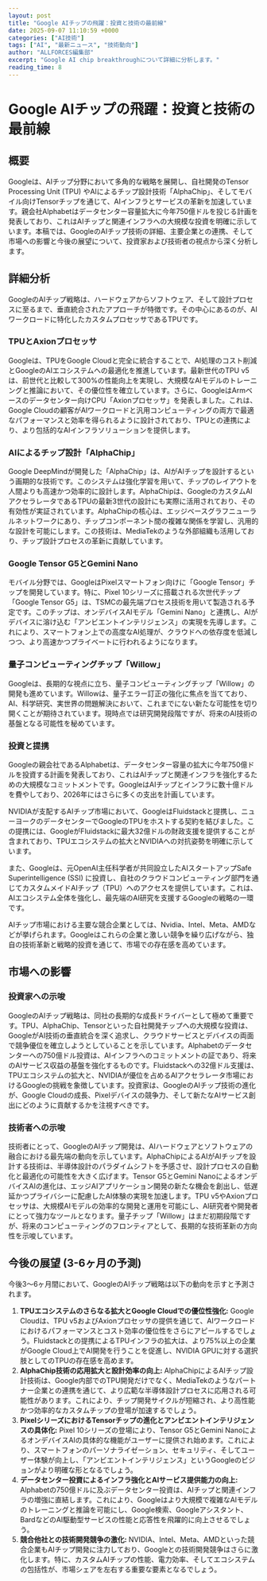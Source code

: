 ```yaml
---
layout: post
title: "Google AIチップの飛躍：投資と技術の最前線"
date: 2025-09-07 11:10:59 +0000
categories: ["AI技術"]
tags: ["AI", "最新ニュース", "技術動向"]
author: "ALLFORCES編集部"
excerpt: "Google AI chip breakthroughについて詳細に分析します。"
reading_time: 8
---
```


# Google AIチップの飛躍：投資と技術の最前線

## 概要
Googleは、AIチップ分野において多角的な戦略を展開し、自社開発のTensor Processing Unit (TPU) やAIによるチップ設計技術「AlphaChip」、そしてモバイル向けTensorチップを通じて、AIインフラとサービスの革新を加速しています。親会社Alphabetはデータセンター容量拡大に今年750億ドルを投じる計画を発表しており、これはAIチップと関連インフラへの大規模な投資を明確に示しています。本稿では、GoogleのAIチップ技術の詳細、主要企業との連携、そして市場への影響と今後の展望について、投資家および技術者の視点から深く分析します。

## 詳細分析

GoogleのAIチップ戦略は、ハードウェアからソフトウェア、そして設計プロセスに至るまで、垂直統合されたアプローチが特徴です。その中心にあるのが、AIワークロードに特化したカスタムプロセッサであるTPUです。

### TPUとAxionプロセッサ
Googleは、TPUをGoogle Cloudと完全に統合することで、AI処理のコスト削減とGoogleのAIエコシステムへの最適化を推進しています。最新世代のTPU v5は、前世代と比較して300%の性能向上を実現し、大規模なAIモデルのトレーニングと推論において、その優位性を確立しています。さらに、GoogleはArmベースのデータセンター向けCPU「Axionプロセッサ」を発表しました。これは、Google Cloudの顧客がAIワークロードと汎用コンピューティングの両方で最適なパフォーマンスと効率を得られるように設計されており、TPUとの連携により、より包括的なAIインフラソリューションを提供します。

### AIによるチップ設計「AlphaChip」
Google DeepMindが開発した「AlphaChip」は、AIがAIチップを設計するという画期的な技術です。このシステムは強化学習を用いて、チップのレイアウトを人間よりも高速かつ効率的に設計します。AlphaChipは、GoogleのカスタムAIアクセラレータであるTPUの最新3世代の設計にも実際に活用されており、その有効性が実証されています。AlphaChipの核心は、エッジベースグラフニューラルネットワークにあり、チップコンポーネント間の複雑な関係を学習し、汎用的な設計を可能にします。この技術は、MediaTekのような外部組織も活用しており、チップ設計プロセスの革新に貢献しています。

### Google Tensor G5とGemini Nano
モバイル分野では、GoogleはPixelスマートフォン向けに「Google Tensor」チップを開発しています。特に、Pixel 10シリーズに搭載される次世代チップ「Google Tensor G5」は、TSMCの最先端プロセス技術を用いて製造される予定です。このチップは、オンデバイスAIモデル「Gemini Nano」と連携し、AIがデバイスに溶け込む「アンビエントインテリジェンス」の実現を先導します。これにより、スマートフォン上での高度なAI処理が、クラウドへの依存度を低減しつつ、より高速かつプライベートに行われるようになります。

### 量子コンピューティングチップ「Willow」
Googleは、長期的な視点に立ち、量子コンピューティングチップ「Willow」の開発も進めています。Willowは、量子エラー訂正の強化に焦点を当てており、AI、科学研究、実世界の問題解決において、これまでにない新たな可能性を切り開くことが期待されています。現時点では研究開発段階ですが、将来のAI技術の基盤となる可能性を秘めています。

### 投資と提携
Googleの親会社であるAlphabetは、データセンター容量の拡大に今年750億ドルを投資する計画を発表しており、これはAIチップと関連インフラを強化するための大規模なコミットメントです。GoogleはAIチップとインフラに数十億ドルを費やしており、2026年にはさらに多くの支出を計画しています。

NVIDIAが支配するAIチップ市場において、GoogleはFluidstackと提携し、ニューヨークのデータセンターでGoogleのTPUをホストする契約を結びました。この提携には、GoogleがFluidstackに最大32億ドルの財政支援を提供することが含まれており、TPUエコシステムの拡大とNVIDIAへの対抗姿勢を明確に示しています。

また、Googleは、元OpenAI主任科学者が共同設立したAIスタートアップSafe Superintelligence (SSI) に投資し、自社のクラウドコンピューティング部門を通じてカスタムメイドAIチップ（TPU）へのアクセスを提供しています。これは、AIエコシステム全体を強化し、最先端のAI研究を支援するGoogleの戦略の一環です。

AIチップ市場における主要な競合企業としては、Nvidia、Intel、Meta、AMDなどが挙げられます。Googleはこれらの企業と激しい競争を繰り広げながら、独自の技術革新と戦略的投資を通じて、市場での存在感を高めています。

## 市場への影響

### 投資家への示唆
GoogleのAIチップ戦略は、同社の長期的な成長ドライバーとして極めて重要です。TPU、AlphaChip、Tensorといった自社開発チップへの大規模な投資は、GoogleがAI技術の垂直統合を深く追求し、クラウドサービスとデバイスの両面で競争優位を確立しようとしていることを示しています。Alphabetのデータセンターへの750億ドル投資は、AIインフラへのコミットメントの証であり、将来のAIサービス収益の基盤を強化するものです。Fluidstackへの32億ドル支援は、TPUエコシステムの拡大と、NVIDIAが優位を占めるAIアクセラレータ市場におけるGoogleの挑戦を象徴しています。投資家は、GoogleのAIチップ技術の進化が、Google Cloudの成長、Pixelデバイスの競争力、そして新たなAIサービス創出にどのように貢献するかを注視すべきです。

### 技術者への示唆
技術者にとって、GoogleのAIチップ開発は、AIハードウェアとソフトウェアの融合における最先端の動向を示しています。AlphaChipによるAIがAIチップを設計する技術は、半導体設計のパラダイムシフトを予感させ、設計プロセスの自動化と最適化の可能性を大きく広げます。Tensor G5とGemini NanoによるオンデバイスAIの進化は、エッジAIアプリケーション開発の新たな機会を創出し、低遅延かつプライバシーに配慮したAI体験の実現を加速します。TPU v5やAxionプロセッサは、大規模AIモデルの効率的な開発と運用を可能にし、AI研究者や開発者にとって強力なツールとなります。量子チップ「Willow」はまだ初期段階ですが、将来のコンピューティングのフロンティアとして、長期的な技術革新の方向性を示唆しています。

## 今後の展望 (3-6ヶ月の予測)

今後3～6ヶ月間において、GoogleのAIチップ戦略は以下の動向を示すと予測されます。

1.  **TPUエコシステムのさらなる拡大とGoogle Cloudでの優位性強化:** Google Cloudは、TPU v5およびAxionプロセッサの提供を通じて、AIワークロードにおけるパフォーマンスとコスト効率の優位性をさらにアピールするでしょう。Fluidstackとの提携によるTPUインフラの拡大は、より75%以上の企業がGoogle Cloud上でAI開発を行うことを促進し、NVIDIA GPUに対する選択肢としてのTPUの存在感を高めます。
2.  **AlphaChip技術の応用拡大と設計効率の向上:** AlphaChipによるAIチップ設計技術は、Google内部でのTPU開発だけでなく、MediaTekのようなパートナー企業との連携を通じて、より広範な半導体設計プロセスに応用される可能性があります。これにより、チップ開発サイクルが短縮され、より高性能かつ効率的なカスタムチップの登場が加速するでしょう。
3.  **PixelシリーズにおけるTensorチップの進化とアンビエントインテリジェンスの具体化:** Pixel 10シリーズの登場により、Tensor G5とGemini NanoによるオンデバイスAIの具体的な機能がユーザーに提供され始めます。これにより、スマートフォンのパーソナライゼーション、セキュリティ、そしてユーザー体験が向上し、「アンビエントインテリジェンス」というGoogleのビジョンがより明確な形となるでしょう。
4.  **データセンター投資によるインフラ強化とAIサービス提供能力の向上:** Alphabetの750億ドルに及ぶデータセンター投資は、AIチップと関連インフラの増強に直結します。これにより、Googleはより大規模で複雑なAIモデルのトレーニングと推論を可能にし、Google検索、Googleアシスタント、BardなどのAI駆動型サービスの性能と応答性を飛躍的に向上させるでしょう。
5.  **競合他社との技術開発競争の激化:** NVIDIA、Intel、Meta、AMDといった競合企業もAIチップ開発に注力しており、Googleとの技術開発競争はさらに激化します。特に、カスタムAIチップの性能、電力効率、そしてエコシステムの包括性が、市場シェアを左右する重要な要素となるでしょう。

